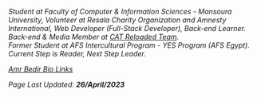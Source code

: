 *Student at Faculty of Computer & Information Sciences - Mansoura University, Volunteer at Resala Charity Organization and Amnesty International, Web Developer (Full-Stack Developer), Back-end Learner.*
<br>
*Back-end & Media Member at [CAT Reloaded Team](https://www.linkedin.com/company/cat-reloaded/).*
<br>
*Former Student at AFS Intercultural Program - YES Program (AFS Egypt).*
<br>
*Current Step is Reader, Next Step Leader.*

*[Amr Bedir Bio Links](https://bio.link/amrbedir)*

*Page Last Updated: **26/April/2023***
